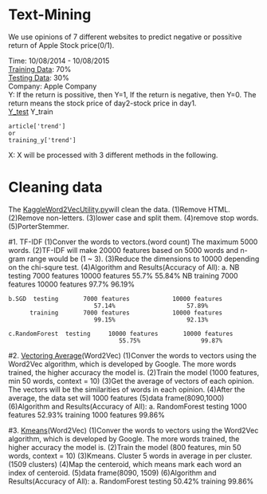 # Text-Mining
  We use opinions of 7 different websites to predict negative or possitive return of Apple Stock price(0/1).
  
  Time: 10/08/2014 - 10/08/2015 <br />
  [Training Data](https://github.com/Alexzhibin/Text-Mining/blob/master/train_trend_1.csv): 70% <br />
  [Testing Data](https://github.com/Alexzhibin/Text-Mining/blob/master/test_trend_1.csv): 30%<br />
  Company: Apple Company<br />
  Y: If the return is possitive, then Y=1, If the return is negative, then Y=0. The return means the stock price of day2-stock price in day1.<br />
  [Y_test](https://github.com/Alexzhibin/Text-Mining/blob/master/y_trend_1.csv)
  Y_train
  ```
  article['trend']
  or
  training_y['trend']
  ```
  X: X will be processed with 3 different methods in the following. 


# Cleaning data
  The [KaggleWord2VecUtility.py](https://github.com/Alexzhibin/Text-Mining/blob/master/KaggleWord2VecUtility.py)will clean the data. 
  (1)Remove HTML. (2)Remove non-letters. (3)lower case and split them. (4)remove stop words. (5)PorterStemmer. 
  
  
#1. TF-IDF 
  (1)Conver the words to vectors.(word count) The maximum 5000 words.
  (2)TF-IDF will make 20000 features based on 5000 words and n-gram range would be (1 ~ 3).
  (3)Reduce the dimensions to 10000 depending on the chi-squre test. 
  (4)Algorithm and Results(Accuracy of All): 
    a. NB  testing       7000 features            10000 features
                            55.7%                     55.84%
       NB  training      7000 features            10000 features
                            97.7%                     96.19%
    
    b.SGD  testing       7000 features            10000 features
                            57.14%                    57.89%
          training       7000 features            10000 features 
                            99.15%                    92.13%
    
    c.RandomForest  testing     10000 features       10000 features
                                   55.75%                 99.87%
                                   
    
#2. [Vectoring Average](https://github.com/Alexzhibin/Text-Mining/blob/master/Get_averge_Word2vec.ipynb)(Word2Vec)
  (1)Conver the words to vectors using the Word2Vec algorithm, which is developed by Google. The more words trained, the higher accuracy the model is.
  (2)Train the model (1000 features, min 50 words, context = 10)
  (3)Get the average of vectors of each opinion. The vectors will be the similarities of words in each opinion.
  (4)After the average, the data set will 1000 features 
  (5)data frame(8090,1000) 
  (6)Algorithm and Results(Accuracy of All):
   a. RandomForest  testing      1000 features   52.93%
                    training     1000 features   99.86%
                    
#3. [Kmeans](https://github.com/Alexzhibin/Text-Mining/blob/master/KMeans-Word2vec.ipynb)(Word2Vec)
  (1)Conver the words to vectors using the Word2Vec algorithm, which is developed by Google. The more words trained, the higher accuracy the model is.
  (2)Train the model (800 features, min 50 words, context = 10)
  (3)Kmeans. Cluster 5 words in average in per cluster. (1509 clusters)
  (4)Map the centeroid, which means mark each word an index of centeroid.
  (5)data frame(8090, 1509)
  (6)Algorithm and Results(Accuracy of All):
   a. RandomForest     testing      50.42% 
                       training     99.86%
    
    
    
    
  
